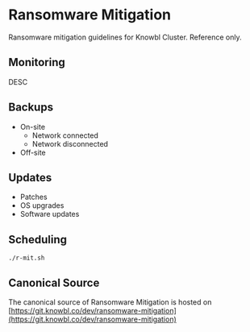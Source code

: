 # Ransomware Mitigation

Ransomware mitigation guidelines for Knowbl Cluster. Reference only.

## Monitoring

DESC

## Backups

- On-site
	- Network connected
	- Network disconnected
- Off-site 

## Updates

- Patches
- OS upgrades
- Software updates

## Scheduling

`./r-mit.sh`

## Canonical Source

The canonical source of Ransomware Mitigation is hosted on [https://git.knowbl.co/dev/ransomware-mitigation](https://git.knowbl.co/dev/ransomware-mitigation)